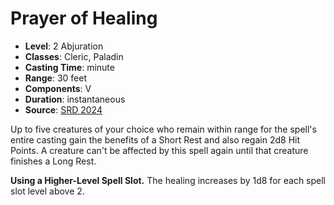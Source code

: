 # Prayer of Healing

- **Level**: 2 Abjuration
- **Classes**: Cleric, Paladin
- **Casting Time**: minute
- **Range**: 30 feet
- **Components**: V
- **Duration**: instantaneous
- **Source**: [SRD 2024](../../../srds/SRD_2024.pdf)

Up to five creatures of your choice who remain within range for the spell's entire casting gain the benefits of a Short Rest and also regain 2d8 Hit Points. A creature can't be affected by this spell again until that creature finishes a Long Rest.

**Using a Higher-Level Spell Slot.** The healing increases by 1d8 for each spell slot level above 2.
